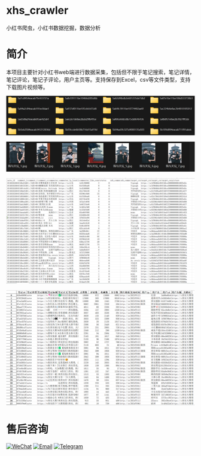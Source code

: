 # xhs_crawler
小红书爬虫，小红书数据挖掘，数据分析

# 简介
本项目主要针对小红书web端进行数据采集，包括但不限于笔记搜索，笔记详情，笔记评论，笔记子评论，用户主页等。支持保存到Excel，csv等文件类型，支持下载图片视频等。
  
![图片列表](img/figure2.png)
  
![图片列表](img/figure1.png)

![图片列表](img/figure4.png)

![图片列表](img/figure5.png)


# 售后咨询

[![WeChat](https://img.icons8.com/color/24/weixing.png)](#)
[![Email](https://img.icons8.com/color/24/gmail-new.png)](mailto:your@email.com)
[![Telegram](https://img.icons8.com/color/24/telegram-app--v1.png)](https://t.me/yourusername)
